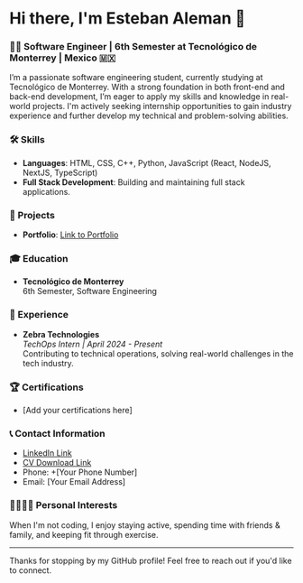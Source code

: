 # Hi there, I'm Esteban Aleman 👋

### 👨‍💻 Software Engineer | 6th Semester at Tecnológico de Monterrey | Mexico 🇲🇽

I’m a passionate software engineering student, currently studying at Tecnológico de Monterrey. With a strong foundation in both front-end and back-end development, I’m eager to apply my skills and knowledge in real-world projects. I'm actively seeking internship opportunities to gain industry experience and further develop my technical and problem-solving abilities.

### 🛠️ Skills
- **Languages**: HTML, CSS, C++, Python, JavaScript (React, NodeJS, NextJS, TypeScript)
- **Full Stack Development**: Building and maintaining full stack applications.
  
### 📂 Projects
- **Portfolio**: [Link to Portfolio](#)
  
### 🎓 Education
- **Tecnológico de Monterrey**  
  6th Semester, Software Engineering

### 💼 Experience
- **Zebra Technologies**  
  _TechOps Intern | April 2024 - Present_  
  Contributing to technical operations, solving real-world challenges in the tech industry.
  
### 🏆 Certifications
- [Add your certifications here]

### 📞 Contact Information
- [LinkedIn Link](#)
- [CV Download Link](#)
- Phone: +[Your Phone Number]
- Email: [Your Email Address]

### 👨‍👩‍👧‍👦 Personal Interests
When I'm not coding, I enjoy staying active, spending time with friends & family, and keeping fit through exercise.

---

Thanks for stopping by my GitHub profile! Feel free to reach out if you'd like to connect.
